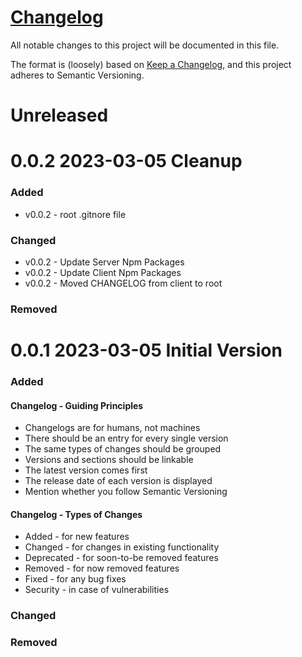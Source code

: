 # [Changelog](https://github.com/frunjik/devenv/CHANGELOG.md)
All notable changes to this project will be documented in this file.

The format is (loosely) based on [Keep a Changelog](https://keepachangelog.com/en/1.1.0/), and this project adheres to Semantic Versioning.

# Unreleased

# 0.0.2 2023-03-05 Cleanup

### Added
- v0.0.2 - root .gitnore file

### Changed
- v0.0.2 - Update Server Npm Packages
- v0.0.2 - Update Client Npm Packages
- v0.0.2 - Moved CHANGELOG from client to root

### Removed

# 0.0.1 2023-03-05 Initial Version

### Added

#### Changelog - Guiding Principles
- Changelogs are for humans, not machines
- There should be an entry for every single version
- The same types of changes should be grouped
- Versions and sections should be linkable
- The latest version comes first
- The release date of each version is displayed
- Mention whether you follow Semantic Versioning


#### Changelog - Types of Changes
- Added - for new features
- Changed - for changes in existing functionality
- Deprecated - for soon-to-be removed features
- Removed - for now removed features
- Fixed - for any bug fixes
- Security - in case of vulnerabilities

### Changed


### Removed
